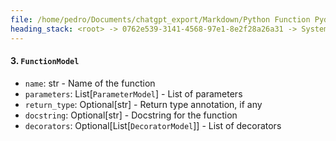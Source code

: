 ```yaml
---
file: /home/pedro/Documents/chatgpt_export/Markdown/Python Function Pydantic Model.md
heading_stack: <root> -> 0762e539-3141-4568-97e1-8e2f28a26a31 -> System -> 7310dbb5-540b-40ba-ba28-f730ab506660 -> System -> aaa26adf-0eb0-4d7d-93a7-d9d284b5c9f3 -> User -> c6015848-a2ab-4b8c-8922-7bf89d9fdf34 -> Assistant -> Models -> 1. `ParameterModel` -> 2. `DecoratorModel` -> 3. `FunctionModel`
---
```

#### 3. `FunctionModel`

- `name`: str - Name of the function
- `parameters`: List[`ParameterModel`] - List of parameters
- `return_type`: Optional[str] - Return type annotation, if any
- `docstring`: Optional[str] - Docstring for the function
- `decorators`: Optional[List[`DecoratorModel`]] - List of decorators

